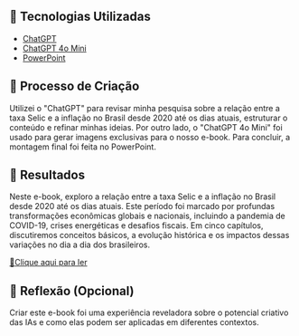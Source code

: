 ## 🤖 Tecnologias Utilizadas
- [ChatGPT](https://chat.openai.com/) 
- [ChatGPT 4o Mini](https://chat.openai.com/)
- [PowerPoint](https://www.microsoft.com/en/microsoft-365/powerpoint)

## 🧐 Processo de Criação
Utilizei o "ChatGPT" para revisar minha pesquisa sobre a relação entre a taxa Selic e a inflação no Brasil desde 2020 até os dias atuais, estruturar o conteúdo e refinar minhas ideias. Por outro lado, o "ChatGPT 4o Mini" foi usado para gerar imagens exclusivas para o nosso e-book. Para concluir, a montagem final foi feita no PowerPoint.

## 🚀 Resultados
Neste e-book, exploro a relação entre a taxa Selic e a inflação no Brasil desde 2020 até os dias atuais. Este período foi marcado por profundas transformações econômicas globais e nacionais, incluindo a pandemia de COVID-19, crises energéticas e desafios fiscais. Em cinco capítulos, discutiremos conceitos básicos, a evolução histórica e os impactos dessas variações no dia a dia dos brasileiros.

<a href="https://github.com/AFVELOSO13/e-book-prompt/blob/main/output/Ebook Selic.pdf" title="View PDF now"> 📕Clique aqui para ler</a>


## 💭 Reflexão (Opcional)
Criar este e-book foi uma experiência reveladora sobre o potencial criativo das IAs e como elas podem ser aplicadas em diferentes contextos.